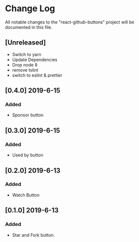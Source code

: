 # Change Log

All notable changes to the "react-github-buttons" project will be documented in this file.

## [Unreleased]
- Switch to yarn
- Update Dependencies
- Drop node 8
- remove tslint
- switch to eslint & prettier

## [0.4.0] 2019-6-15
### Added

- Sponsor button

## [0.3.0] 2019-6-15
### Added

- Used by button

## [0.2.0] 2019-6-13
### Added

- Watch Button

## [0.1.0] 2019-6-13
### Added

- Star and Fork button.
